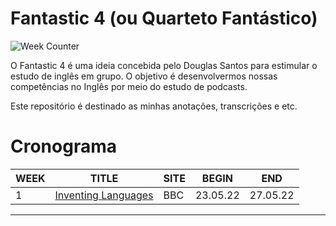 # Fantastic 4 (ou Quarteto Fantástico)

<p>
  <img src="https://img.shields.io/github/issues-closed-raw/upolar/wetoni-learn-something/english-fantastic-4?label=WEEKS" alt="Week Counter"/>
</p>

O Fantastic 4 é uma ideia concebida pelo Douglas Santos para estimular o estudo de inglês em grupo.
O objetivo é desenvolvermos nossas competências no Inglês por meio do estudo de podcasts.

Este repositório é destinado as minhas anotações, transcrições e etc.  

# Cronograma

| WEEK |    TITLE                |   SITE    | BEGIN    |     END  |
| ---- |        ----             |   ----    | ----     |     ---- |
|   1  | [Inventing Languages](week1-Inventing_Languages.md)    |   BBC     | 23.05.22 | 27.05.22 |
-----------------------------------------------------------------

